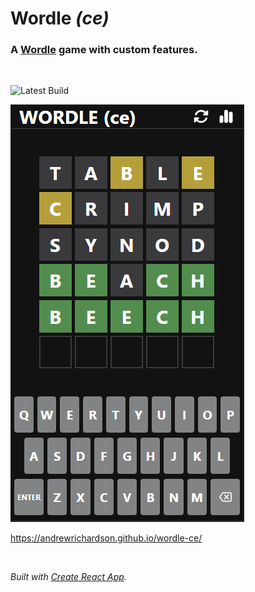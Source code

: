 # Wordle _(ce)_

### A [Wordle](https://www.nytimes.com/games/wordle/index.html) game with custom features.

<br />

![Latest Build](https://github.com/andrewRichardson/wordle-ce/actions/workflows/build.yml/badge.svg)

<a href="https://andrewrichardson.github.io/wordle-ce/" target="_blank" rel="noopener noreferrer"><img src="./wordle-ce.png" alt="wordle ce"></a>

<a href="https://andrewrichardson.github.io/wordle-ce/" target="_blank" rel="noopener noreferrer">https://andrewrichardson.github.io/wordle-ce/</a>

<br />

_Built with [Create React App](./create-react-app.md)._
